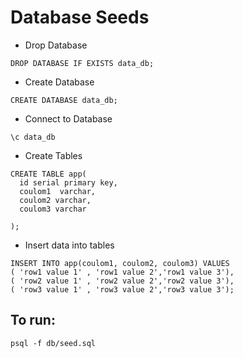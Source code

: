 # Database Seeds

- Drop Database 
```
DROP DATABASE IF EXISTS data_db;
```
- Create Database 
```
CREATE DATABASE data_db;
```
- Connect to Database 
```
\c data_db
```
- Create Tables 
```
CREATE TABLE app(
  id serial primary key, 
  coulom1  varchar, 
  coulom2 varchar, 
  coulom3 varchar
 
);
```
- Insert data into tables 
```
INSERT INTO app(coulom1, coulom2, coulom3) VALUES
( 'row1 value 1' , 'row1 value 2','row1 value 3'),
( 'row2 value 1' , 'row2 value 2','row2 value 3'),
( 'row3 value 1' , 'row3 value 2','row3 value 3');
```
## To run:
```
psql -f db/seed.sql 
```